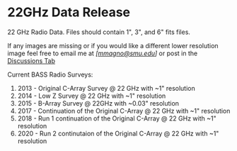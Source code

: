 # 22GHz Data Release 
22 GHz Radio Data. Files should contain 1", 3", and 6" fits files.

If any images are missing or if you would like a different lower resolution image feel free to email me at *[mmagno@smu.edu]* or post in the [Discussions Tab](https://github.com/maconmagno/22GHz/discussions)


Current BASS Radio Surveys: 
  1. 2013 - Original C-Array Survey @ 22 GHz with ~1" resolution
  2. 2014 - Low Z Survey @ 22 GHz with ~1" resolution
  3. 2015 - B-Array Survey @ 22GHz with ~0.03" resolution
  4. 2017 - Continuation of the Original C-Array @ 22 GHz with ~1" resolution
  5. 2018 - Run 1 continuation of the Original C-Array @ 22 GHz with ~1" resolution
  6. 2020 - Run 2 continutaion of the Original C-Array @ 22 GHz with ~1" resolution
